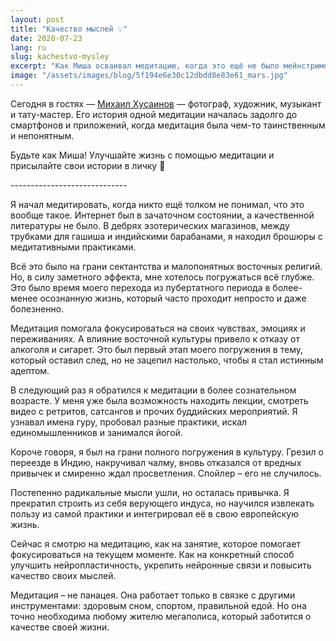 ```yaml
---
layout: post
title: "Качество мыслей 💡"
date: 2020-07-23
lang: ru
slug: kachestvo-mysley
excerpt: "Как Миша осваивал медитацию, когда это ещё не было мейнстримом."
image: "/assets/images/blog/5f194e6e30c12dbdd8e83e61_mars.jpg"
---
```


<p>Сегодня в гостях — <a href="https://business.facebook.com/marshusainov?__tn__=K-R&eid=ARAd1bi5XYn-yTT8d80-GUsLkxriD_ZQs_GF2Aa1g5R3Kdk7gwtUkWlueqUB8cmeBD7Al8J495u2pvPG&fref=mentions&__xts__%5B0%5D=68.ARC4o3cZKBcYioa88pl0IFd7dG_4WWKtbWNLTb8292ws3HiCT9oO6bBTA-Fm2nGjAvFeVSAad2BRDaBuGikai8BNCgPROJDNA_PXhE5HMwM6hmnFlA4UftYKoFQcYWlPqbY3n4wMUQfcx78RAhSyAWZHtJ8nU-P3GVMghYEFFUV8DT8onlsR0uvNuXrH_Jo71m8KXpC6ZXCa0Qc5T0JePNgMLa5Lmk9xVBxhKNOudgW4gN8NyAWYWHQAKvtAzSel1zlloDl-6KkcZjWMFga2tcvqr_XslQIg3pKXqAIRFlgCAuzxyQLTMtshv3Fd7XC3s0eIZdfa8T7S-Ps0w-D2dks" target="_blank">Михаил Хусаинов</a> — фотограф, художник, музыкант и тату-мастер. Его история одной медитации началась задолго до смартфонов и приложений, когда медитация была чем-то таинственным и непонятным.</p><p>Будьте как Миша! Улучшайте жизнь с помощью медитации и присылайте свои истории в личку 🤗</p><p>-----------------------------</p><p>Я начал медитировать, когда никто ещё толком не понимал, что это вообще такое. Интернет был в зачаточном состоянии, а качественной литературы не было. В дебрях эзотерических магазинов, между трубками для гашиша и индийскими барабанами, я находил брошюры с медитативными практиками. </p><p>Всё это было на грани сектантства и малопонятных восточных религий. Но, в силу заметного эффекта, мне хотелось погружаться всё глубже. Это было время моего перехода из пубертатного периода в более-менее осознанную жизнь, который часто проходит непросто и даже болезненно.</p><p>Медитация помогала фокусироваться на своих чувствах, эмоциях и переживаниях. А влияние восточной культуры привело к отказу от алкоголя и сигарет. Это был первый этап моего погружения в тему, который оставил след, но не зацепил настолько, чтобы я стал истинным адептом.</p><p>В следующий раз я обратился к медитации в более сознательном возрасте. У меня уже была возможность находить лекции, смотреть видео с ретритов, сатсангов и прочих буддийских мероприятий. Я узнавал имена гуру, пробовал разные практики, искал единомышленников и занимался йогой.</p><p>Короче говоря, я был на грани полного погружения в культуру. Грезил о переезде в Индию, накручивал чалму, вновь отказался от вредных привычек и смиренно ждал просветления. Спойлер – его не случилось. </p><p>Постепенно радикальные мысли ушли, но осталась привычка. Я прекратил строить из себя верующего индуса, но научился извлекать пользу из самой практики и интегрировал её в свою европейскую жизнь. </p><p>Сейчас я смотрю на медитацию, как на занятие, которое помогает фокусироваться на текущем моменте. Как на конкретный способ улучшить нейропластичность, укрепить нейронные связи и повысить качество своих мыслей.</p><p>Медитация – не панацея. Она работает только в связке с другими инструментами: здоровым сном, спортом, правильной едой. Но она точно необходима любому жителю мегаполиса, который заботится о качестве своей жизни.</p>